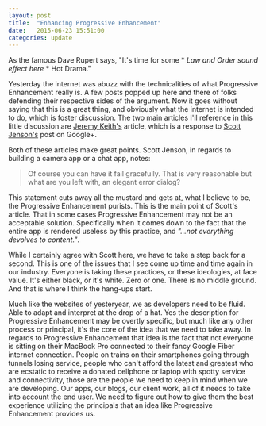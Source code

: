 ```yaml
---
layout: post
title:  "Enhancing Progressive Enhancement"
date:   2015-06-23 15:51:00
categories: update
---
```


As the famous Dave Rupert says, "It's time for some * *Law and Order sound effect here* * Hot Drama."

Yesterday the internet was abuzz with the technicalities of what Progressive Enhancement really is. A few posts popped up here and there of folks defending their respective sides of the argument. Now it goes without saying that this is a great thing, and obviously what the internet is intended to do, which is foster discussion. The two main articles I'll reference in this little discussion are [Jeremy Keith's](https://adactio.com/journal/7774) article, which is a response to [Scott Jenson's](https://plus.google.com/+ScottJenson/posts/S23BqQsEuvR) post on Google+.

Both of these articles make great points. Scott Jenson, in regards to building a camera app or a chat app, notes:

>Of course you can have it fail gracefully. That is very reasonable but what are you left with, an elegant error dialog?

This statement cuts away all the mustard and gets at, what I believe to be, the Progressive Enhancement purists. This is the main point of Scott's article. That in some cases Progressive Enhancement may not be an acceptable solution. Specifically when it comes down to the fact that the entire app is rendered useless by this practice, and *"...not everything devolves to content."*. 

While I certainly agree with Scott here, we have to take a step back for a second. This is one of the issues that I see come up time and time again in our industry. Everyone is taking these practices, or these ideologies, at face value. It's either black, or it's white. Zero or one. There is no middle ground. And that is where I think the hang-ups start.

Much like the websites of yesteryear, we as developers need to be fluid. Able to adapt and interpret at the drop of a hat. Yes the description for Progressive Enhancement may be overtly specific, but much like any other process or principal, it's the core of the idea that we need to take away. In regards to Progressive Enhancement that idea is the fact that not everyone is sitting on their MacBook Pro connected to their fancy Google Fiber internet connection. People on trains on their smartphones going through tunnels losing service, people who can't afford the latest and greatest who are ecstatic to receive a donated cellphone or laptop with spotty service and connectivity, those are the people we need to keep in mind when we are developing. Our apps, our blogs, our client work, all of it needs to take into account the end user. We need to figure out how to give them the best experience utilizing the principals that an idea like Progressive Enhancement provides us.